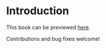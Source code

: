 # Introduction

This book can be previewed [here](https://psibi.in/rust-book-summary/).

Contributions and bug fixes welcome!
